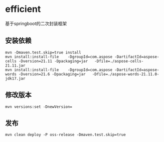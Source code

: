 # efficient
基于springboot的二次封装框架

## 安装依赖
```text
mvn -Dmaven.test.skip=true install
mvn install:install-file    -DgroupId=com.aspose -DartifactId=aspose-cells -Dversion=21.11 -Dpackaging=jar   -Dfile=./aspose-cells-21.11.jar
mvn install:install-file    -DgroupId=com.aspose -DartifactId=aspose-words -Dversion=21.6 -Dpackaging=jar   -Dfile=./aspose-words-21.11.0-jdk17.jar
```
## 修改版本
```text
mvn versions:set -DnewVersion=
```

## 发布
```text
mvn clean deploy -P oss-release -Dmaven.test.skip=true 
```